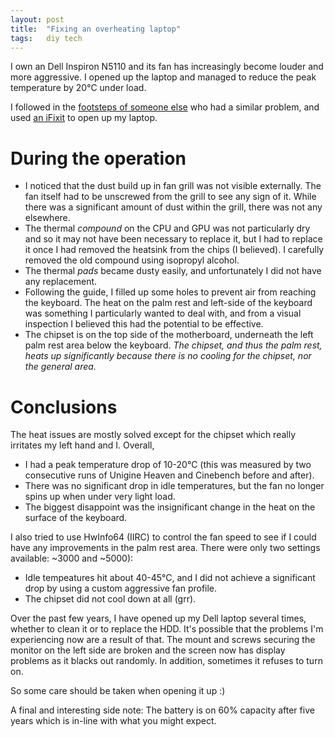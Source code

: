 ```yaml
---
layout: post
title:  "Fixing an overheating laptop"
tags:   diy tech
---
```


I own an Dell Inspiron N5110 and its fan has increasingly become louder and
more aggressive. I opened up the laptop and managed to reduce the peak
temperature by 20°C under load.

I followed in the [footsteps of someone else][amanek-guide] who had a similar
problem, and used [an iFixit][ifixit-guide] to open up my laptop.

# During the operation

- I noticed that the dust build up in fan grill was not visible externally. The
  fan itself had to be unscrewed from the grill to see any sign of it. While
  there was a significant amount of dust within the grill, there was not any
  elsewhere.
- The thermal *compound* on the CPU and GPU was not particularly dry and so it
  may not have been necessary to replace it, but I had to replace it once I had
  removed the heatsink from the chips (I believed). I carefully removed the old
  compound using isopropyl alcohol.
- The thermal *pads* became dusty easily, and unfortunately I did not have any
  replacement.
- Following the guide, I filled up some holes to prevent air from reaching the
  keyboard. The heat on the palm rest and left-side of the keyboard was
  something I particularly wanted to deal with, and from a visual inspection I
  believed this had the potential to be effective.
- The chipset is on the top side of the motherboard, underneath the left palm
  rest area below the keyboard. *The chipset, and thus the palm rest, heats up
  significantly because there is no cooling for the chipset, nor the general
  area.*

# Conclusions

The heat issues are mostly solved except for the chipset which really irritates
my left hand and I. Overall,

- I had a peak temperature drop of 10-20°C (this was measured by two
  consecutive runs of Unigine Heaven and Cinebench before and after).
- There was no significant drop in idle temperatures, but the fan no longer
  spins up when under very light load.
- The biggest disappoint was the insignificant change in the heat on the
  surface of the keyboard.

I also tried to use HwInfo64 (IIRC) to control the fan speed to see if I could
have any improvements in the palm rest area.  There were only two settings
available: ~3000 and ~5000):

- Idle tempeatures hit about 40-45°C, and I did not achieve a significant drop
  by using a custom aggressive fan profile.
- The chipset did not cool down at all (grr).

Over the past few years, I have opened up my Dell laptop several times, whether
to clean it or to replace the HDD. It's possible that the problems I'm
experiencing now are a result of that. The mount and screws securing the
monitor on the left side are broken and the screen now has display problems as
it blacks out randomly. In addition, sometimes it refuses to turn on.

So some care should be taken when opening it up :)

A final and interesting side note: The battery is on 60% capacity after five
years which is in-line with what you might expect.

[amanek-guide]: <http://amanek.com/how-ive-fixed-my-dell-inspiron-overheating-issues/>
[ifixit-guide]: <https://www.ifixit.com/Guide/Dell+Inspiron+n5110+heat+sink+and+thermal+paste+replacement/28204>
